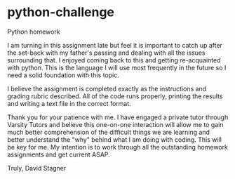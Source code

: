 # python-challenge
Python homework

I am turning in this assignment late but feel it is important to catch up after the set-back with my father's passing and dealing with all the issues surrounding that. I enjoyed coming back to this and getting re-acquainted with python. This is the language I will use most frequently in the future so I need a solid foundation with this topic. 

I believe the assignment is completed exactly as the instructions and grading rubric described. All of the code runs properly, printing the results and writing a text file in the correct format.

Thank you for your patience with me. I have engaged a private tutor through Varsity Tutors and believe this one-on-one interaction will allow me to gain much better comprehension of the difficult things we are learning and better understand the "why" behind what I am doing with coding. This will be key for me. My intention is to work through all the outstanding homework assignments and get current ASAP.

Truly,
David Stagner
